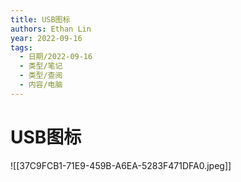 ```yaml
---
title: USB图标
authors: Ethan Lin
year: 2022-09-16
tags:
  - 日期/2022-09-16
  - 类型/笔记
  - 类型/查阅
  - 内容/电脑
---
```



# USB图标





![[37C9FCB1-71E9-459B-A6EA-5283F471DFA0.jpeg]]